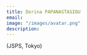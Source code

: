 ```yaml
---
title: Dorina PAPANASTASIOU
email: 
image: "/images/avatar.png"
description:  
---
```


(JSPS, Tokyo)
